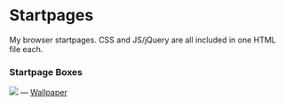 # Startpages 

My browser startpages. CSS and JS/jQuery are all included in one HTML file each.

### Startpage Boxes

<img src="http://i.imgur.com/vHWmHgy.jpg" border="0" />
— <a href="http://i.imgur.com/a2PBUC1.jpg" target="_blank">Wallpaper</a>
